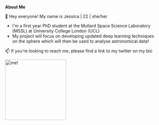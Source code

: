 <!---
JessWhitney/JessWhitney is a ✨ special ✨ repository because its `README.md` (this file) appears on your GitHub profile.
You can click the Preview link to take a look at your changes.
--->

**About Me**

👋 Hey everyone! My name is Jessica | 22 | she/her

* I'm a first year PhD student at the Mullard Space Science Laboratory (MSSL) at University College London (UCL)
* My project will focus on developing updated deep learning techniques on the sphere which will then be used to analyse astronomical data!


📫 If you're looking to reach me, please find a link to my twitter on my bio


<!---![me!](https://user-images.githubusercontent.com/115358717/198260600-58a3e9a9-6459-4517-94a3-785a27352a85.jpg)--->

<img src="https://user-images.githubusercontent.com/115358717/198260600-58a3e9a9-6459-4517-94a3-785a27352a85.jpg" alt="me!" width="200"/>
